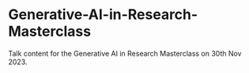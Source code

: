 # Generative-AI-in-Research-Masterclass
Talk content for the Generative AI in Research Masterclass on 30th Nov 2023.
